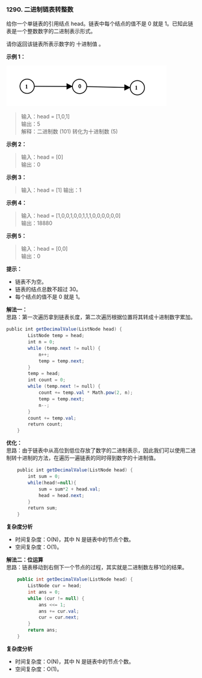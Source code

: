 ### 1290. 二进制链表转整数

给你一个单链表的引用结点 head。链表中每个结点的值不是 0 就是 1。已知此链表是一个整数数字的二进制表示形式。  

请你返回该链表所表示数字的 十进制值 。

**示例 1：**  

![question_1290](question_1290.png)

>输入：head = [1,0,1]  
>输出：5  
>解释：二进制数 (101) 转化为十进制数 (5)  

**示例 2：**  
>输入：head = [0]  
>输出：0  

**示例 3：**  
>输入：head = [1]
>输出：1

**示例 4：**  
>输入：head = [1,0,0,1,0,0,1,1,1,0,0,0,0,0,0]  
>输出：18880  

**示例 5：**  
>输入：head = [0,0]  
>输出：0  

**提示：**   

* 链表不为空。  
* 链表的结点总数不超过 30。  
* 每个结点的值不是 0 就是 1。  

**解法一：**    
思路：第一次遍历拿到链表长度，第二次遍历根据位置将其转成十进制数字累加。

```Java
public int getDecimalValue(ListNode head) {
        ListNode temp = head;
        int n = 0;
        while (temp.next != null) {
            n++;
            temp = temp.next;
        }
        temp = head;
        int count = 0;
        while (temp.next != null) {
            count += temp.val * Math.pow(2, n);
            temp = temp.next;
            n--;
        }
        count += temp.val;
        return count;
    }
```

**优化：**  
思路：由于链表中从高位到低位存放了数字的二进制表示，因此我们可以使用二进制转十进制的方法，在遍历一遍链表的同时得到数字的十进制值。

```Java
    public int getDecimalValue(ListNode head) {
        int sum = 0;
        while(head!=null){
            sum = sum*2 + head.val;
            head = head.next;
        }
        return sum;
    }
```
**复杂度分析**  

* 时间复杂度：O(N)，其中 N 是链表中的节点个数。
* 空间复杂度：O(1)。

**解法二：位运算**  
思路：链表移动到右侧下一个节点的过程，其实就是二进制数左移1位的结果。 
```Java
    public int getDecimalValue(ListNode head) {
        ListNode cur = head;
        int ans = 0;
        while (cur != null) {
            ans <<= 1;
            ans += cur.val;
            cur = cur.next;
        }
        return ans;
    }
```

**复杂度分析**  

* 时间复杂度：O(N)，其中 N 是链表中的节点个数。
* 空间复杂度：O(1)。
